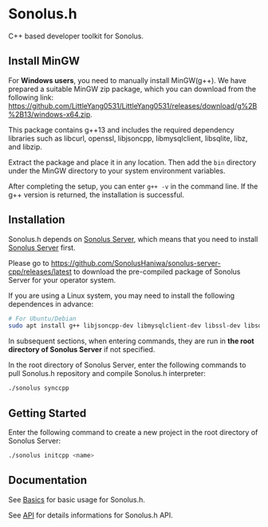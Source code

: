 # Sonolus.h

C++ based developer toolkit for Sonolus.

## Install MinGW

For **Windows users**, you need to manually install MinGW(g++). We have prepared a suitable MinGW zip package, which you can download from the following link: <https://github.com/LittleYang0531/LittleYang0531/releases/download/g%2B%2B13/windows-x64.zip>.

This package contains g++13 and includes the required dependency libraries such as libcurl, openssl, libjsoncpp, libmysqlclient, libsqlite, libz, and libzip.

Extract the package and place it in any location. Then add the `bin` directory under the MinGW directory to your system environment variables.

After completing the setup, you can enter `g++ -v` in the command line. If the g++ version is returned, the installation is successful.

## Installation

Sonolus.h depends on [Sonolus Server](https://github.com/SonolusHaniwa/sonolus-server-cpp), which means that you need to install [Sonolus Server](https://github.com/SonolusHaniwa/sonolus-server-cpp) first.

Please go to <https://github.com/SonolusHaniwa/sonolus-server-cpp/releases/latest> to download the pre-compiled package of Sonolus Server for your operator system.

If you are using a Linux system, you may need to install the following dependences in advance:

```bash
# For Ubuntu/Debian
sudo apt install g++ libjsoncpp-dev libmysqlclient-dev libssl-dev libsqlite3-dev libcurl4 libzip-dev -y
```

In subsequent sections, when entering commands, they are run in **the root directory of Sonolus Server** if not specified.

In the root directory of Sonolus Server, enter the following commands to pull Sonolus.h repository and compile Sonolus.h interpreter:

```bash
./sonolus synccpp
```

## Getting Started

Enter the following command to create a new project in the root directory of Sonolus Server:

```bash
./sonolus initcpp <name>
```

## Documentation

See [Basics](./basics/intro.md) for basic usage for Sonolus.h.

See [API](./api/index.md) for details informations for Sonolus.h API.